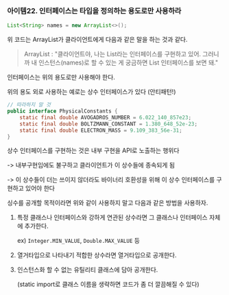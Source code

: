 ### 아이템22. 인터페이스는 타입을 정의하는 용도로만 사용하라

```java
List<String> names = new ArrayList<>();
```

위 코드는 ArrayList가 클라이언트에게 다음과 같은 말을 하는 것과 같다.

> ArrayList : "클라이언트야, 나는 List라는 인터페이스를 구현하고 있어. 그러니까 내 인스턴스(names)로 할 수 있는 게 궁금하면 List 인터페이스를 보면 돼."

인터페이스는 위의 용도로만 사용해야 한다.

위의 용도 외로 사용하는 예로는 상수 인터페이스가 있다 (안티패턴!)

```java
// 따라하지 말 것
public interface PhysicalConstants { 
    static final double AVOGADROS_NUMBER = 6.022_140_857e23;
    static final double BOLTZMANN_CONSTANT = 1.380_648_52e-23;
    static final double ELECTRON_MASS = 9.109_383_56e-31; 
}
```

상수 인터페이스를 구현하는 것은 내부 구현을 API로 노출하는 행위다 

-> 내부구현임에도 불구하고 클라이언트가 이 상수들에 종속되게 됨

-> 이 상수들이 더는 쓰이지 않더라도 바이너리 호환성을 위해 이 상수 인터페이스를 구현하고 있어야 한다

싱수를 공개할 목적이라면 위와 같이 사용하지 말고 다음과 같은 방법을 사용하자.

1. 특정 클래스나 인터페이스와 강하게 연관된 상수라면 그 클래스나 인터페이스 자체에 추가한다.

   ex) `Integer.MIN_VALUE`, `Double.MAX_VALUE` 등

2. 열거타입으로 나타내기 적합한 상수라면 열거타입으로 공개한다.

3. 인스턴스화 할 수 없는 유틸리티 클래스에 담아 공개한다.

   (static import로 클래스 이름을 생략하면 코드가 좀 더 깔끔해질 수 있다)